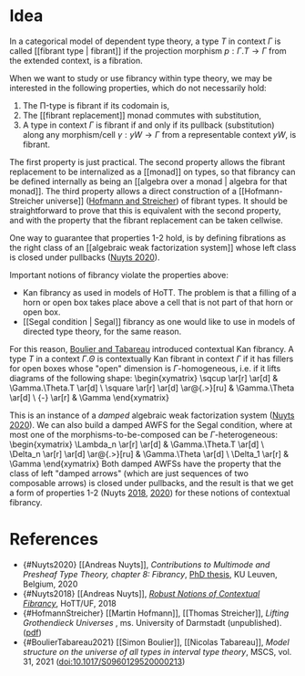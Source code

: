 # Idea
In a categorical model of dependent type theory, a type $T$ in context $\Gamma$ is called [[fibrant type | fibrant]] if the projection morphism $p : \Gamma.T \to \Gamma$ from the extended context, is a fibration.

When we want to study or use fibrancy within type theory, we may be interested in the following properties, which do not necessarily hold:

1. The Π-type is fibrant if its codomain is,
2. The [[fibrant replacement]] monad commutes with substitution,
3. A type in context $\Gamma$ is fibrant if and only if its pullback (substitution) along any morphism/cell $\gamma : y W \to \Gamma$ from a representable context $y W$, is fibrant.

The first property is just practical.
The second property allows the fibrant replacement to be internalized as a [[monad]] on types, so that fibrancy can be defined internally as being an [[algebra over a monad | algebra for that monad]].
The third property allows a direct construction of a [[Hofmann-Streicher universe]] ([Hofmann and Streicher](#HofmannStreicher)) of fibrant types.
It should be straightforward to prove that this is equivalent with the second property, and with the property that the fibrant replacement can be taken cellwise.

One way to guarantee that properties 1-2 hold, is by defining fibrations as the right class of an [[algebraic weak factorization system]] whose left class is closed under pullbacks ([Nuyts 2020](#Nuyts2020)).

Important notions of fibrancy violate the properties above:
* Kan fibrancy as used in models of HoTT. The problem is that a filling of a horn or open box takes place above a cell that is not part of that horn or open box.
* [[Segal condition | Segal]] fibrancy as one would like to use in models of directed type theory, for the same reason.

For this reason, [Boulier and Tabareau](#BoulierTabareau2021) introduced contextual Kan fibrancy. A type $T$ in a context $\Gamma.\Theta$ is contextually Kan fibrant in context $\Gamma$ if it has fillers for open boxes whose "open" dimension is $\Gamma$-homogeneous, i.e. if it lifts diagrams of the following shape:
\begin{xymatrix}
\sqcup
\ar[r] \ar[d]
& \Gamma.\Theta.T
\ar[d]
\\
\square
\ar[r] \ar[d] \ar@{.>}[ru]
& \Gamma.\Theta
\ar[d]
\\
{-}
\ar[r]
& \Gamma
\end{xymatrix}

This is an instance of a _damped_ algebraic weak factorization system ([Nuyts 2020](#Nuyts2020)).
We can also build a damped AWFS for the Segal condition, where at most one of the morphisms-to-be-composed can be $\Gamma$-heterogeneous:
\begin{xymatrix}
\Lambda_n
\ar[r] \ar[d]
& \Gamma.\Theta.T
\ar[d]
\\
\Delta_n
\ar[r] \ar[d] \ar@{.>}[ru]
& \Gamma.\Theta
\ar[d]
\\
\Delta_1
\ar[r]
& \Gamma
\end{xymatrix}
Both damped AWFSs have the property that the class of left "damped arrows" (which are just sequences of two composable arrows) is closed under pullbacks, and the result is that we get a form of properties 1-2 (Nuyts [2018](#Nuyts2018), [2020](#Nuyts2020)) for these notions of contextual fibrancy.

# References
* {#Nuyts2020} [[Andreas Nuyts]], _Contributions to Multimode and Presheaf Type Theory, chapter 8: Fibrancy_, [PhD thesis](https://lirias.kuleuven.be/retrieve/581985), KU Leuven, Belgium, 2020
* {#Nuyts2018} [[Andreas Nuyts]], [_Robust Notions of Contextual Fibrancy_](https://anuyts.github.io/files/abstract-robust.pdf), HoTT/UF, 2018
* {#HofmannStreicher} [[Martin Hofmann]], [[Thomas Streicher]], _Lifting Grothendieck Universes_ , ms. University of Darmstadt (unpublished). ([pdf](http://www.mathematik.tu-darmstadt.de/~streicher/NOTES/lift.pdf)) 
* {#BoulierTabareau2021} [[Simon Boulier]], [[Nicolas Tabareau]], _Model structure on the universe of all types in interval type theory_, MSCS, vol. 31, 2021 ([doi:10.1017/S0960129520000213](https://doi.org/10.1017/S0960129520000213))